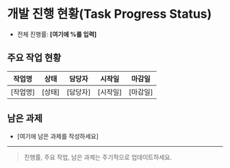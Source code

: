 # 개발 진행 현황(Task Progress Status)

- 전체 진행률: **[여기에 %를 입력]**

## 주요 작업 현황

| 작업명   | 상태   | 담당자   | 시작일   | 마감일   |
| -------- | ------ | -------- | -------- | -------- |
| [작업명] | [상태] | [담당자] | [시작일] | [마감일] |

## 남은 과제

- [여기에 남은 과제를 작성하세요]

---

> 진행률, 주요 작업, 남은 과제는 주기적으로 업데이트하세요.

